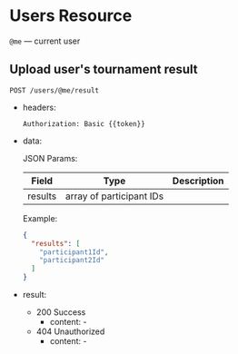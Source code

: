 # Users Resource

`@me` — current user

## Upload user's tournament result

`POST /users/@me/result`

* headers:

  `Authorization: Basic {{token}}`
* data:

  JSON Params:

  | Field   | Type                     | Description |
  |---------|--------------------------|-------------|
  | results | array of participant IDs |             |

  Example:

  ```json
  {
    "results": [
      "participant1Id",
      "participant2Id"
    ]
  }
  ```

* result:
  * 200 Success
    * content: -
  * 404 Unauthorized
    * content: -
